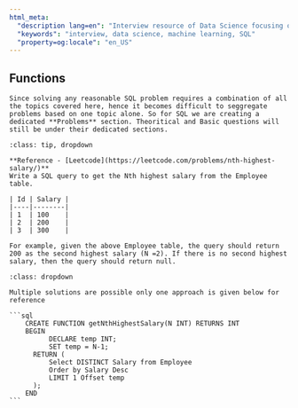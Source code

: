 ```yaml
---
html_meta:
  "description lang=en": "Interview resource of Data Science focusing on SQL, specifically Functions."
  "keywords": "interview, data science, machine learning, SQL"
  "property=og:locale": "en_US"
---
```


## Functions

```{note}
Since solving any reasonable SQL problem requires a combination of all the topics covered here, hence it becomes difficult to seggregate problems based on one topic alone. So for SQL we are creating a dedicated **Problems** section. Theoritical and Basic questions will still be under their dedicated sections.
```

```{admonition} Problem: [Leetcode] Nth Highest Salary
:class: tip, dropdown

**Reference - [Leetcode](https://leetcode.com/problems/nth-highest-salary/)**
Write a SQL query to get the Nth highest salary from the Employee table.

| Id | Salary |
|----|--------|
| 1  | 100    |
| 2  | 200    |
| 3  | 300    |

For example, given the above Employee table, the query should return 200 as the second highest salary (N =2). If there is no second highest salary, then the query should return null.

```

````{admonition} Solution:
:class: dropdown

Multiple solutions are possible only one approach is given below for reference

```sql
	CREATE FUNCTION getNthHighestSalary(N INT) RETURNS INT
	BEGIN
	      DECLARE temp INT;
	      SET temp = N-1;
	  RETURN (      
	      Select DISTINCT Salary from Employee
	      Order by Salary Desc
	      LIMIT 1 Offset temp      
	  );
	END
```

````
